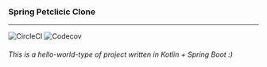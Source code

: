 ### Spring Petclicic Clone

---

![CircleCI](https://img.shields.io/circleci/build/github/ikos23/learning-spring?style=for-the-badge&logo=circleci)
![Codecov](https://img.shields.io/codecov/c/github/ikos23/learning-spring?style=for-the-badge&logo=codecov)

###### This is a hello-world-type of project written in Kotlin + Spring Boot :)

